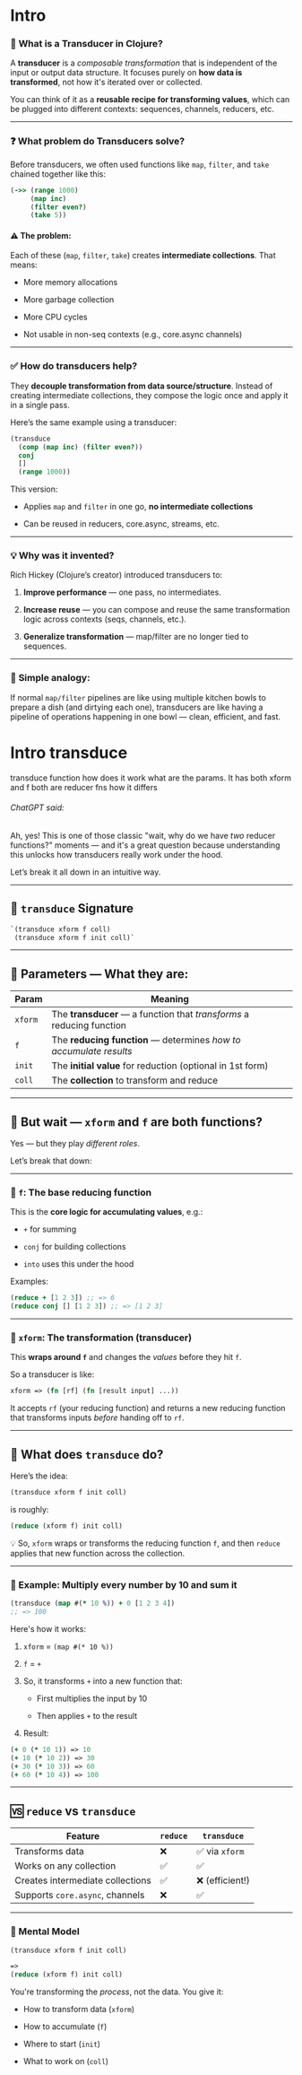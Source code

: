 # Intro 
### 🔧 **What is a Transducer in Clojure?**

A **transducer** is a _composable transformation_ that is independent of the input or output data structure. It focuses purely on **how data is transformed**, not how it's iterated over or collected.

You can think of it as a **reusable recipe for transforming values**, which can be plugged into different contexts: sequences, channels, reducers, etc.

---

### ❓ **What problem do Transducers solve?**

Before transducers, we often used functions like `map`, `filter`, and `take` chained together like this:

```clojure
(->> (range 1000)
     (map inc)
     (filter even?)
     (take 5))

```

#### ⚠️ The problem:

Each of these (`map`, `filter`, `take`) creates **intermediate collections**. That means:

- More memory allocations
    
- More garbage collection
    
- More CPU cycles
    
- Not usable in non-seq contexts (e.g., core.async channels)
    

---

### ✅ **How do transducers help?**

They **decouple transformation from data source/structure**. Instead of creating intermediate collections, they compose the logic once and apply it in a single pass.

Here’s the same example using a transducer:
```clojure
(transduce
  (comp (map inc) (filter even?))
  conj
  []
  (range 1000))

```


This version:

- Applies `map` and `filter` in one go, **no intermediate collections**
    
- Can be reused in reducers, core.async, streams, etc.
    

---

### 💡 **Why was it invented?**

Rich Hickey (Clojure’s creator) introduced transducers to:

1. **Improve performance** — one pass, no intermediates.
    
2. **Increase reuse** — you can compose and reuse the same transformation logic across contexts (seqs, channels, etc.).
    
3. **Generalize transformation** — map/filter are no longer tied to sequences.
    

---

### 🔁 **Simple analogy:**

If normal `map/filter` pipelines are like using multiple kitchen bowls to prepare a dish (and dirtying each one), transducers are like having a pipeline of operations happening in one bowl — clean, efficient, and fast.

# Intro transduce 

transduce function how does it work what are the params. It has both xform and f both are reducer fns how it differs

###### ChatGPT said:

Ah, yes! This is one of those classic "wait, why do we have _two_ reducer functions?" moments — and it's a great question because understanding this unlocks how transducers really work under the hood.

Let’s break it all down in an intuitive way.

---

## 🧠 `transduce` Signature

```clojure 
`(transduce xform f coll) 
 (transduce xform f init coll)`
```


---

## 🚧 Parameters — What they are:

|Param|Meaning|
|---|---|
|`xform`|The **transducer** — a function that _transforms_ a reducing function|
|`f`|The **reducing function** — determines _how to accumulate results_|
|`init`|The **initial value** for reduction (optional in 1st form)|
|`coll`|The **collection** to transform and reduce|

---

## 🔁 But wait — `xform` and `f` are both functions?

Yes — but they play _different roles_.

Let’s break that down:

---

### 🧱 `f`: The base reducing function

This is the **core logic for accumulating values**, e.g.:

- `+` for summing
    
- `conj` for building collections
    
- `into` uses this under the hood
    

Examples:

```clojure 
(reduce + [1 2 3]) ;; => 6
(reduce conj [] [1 2 3]) ;; => [1 2 3]

```

---

### 🔄 `xform`: The transformation (transducer)

This **wraps around `f`** and changes the _values_ before they hit `f`.

So a transducer is like:

```clojure
xform => (fn [rf] (fn [result input] ...))

```
It accepts `rf` (your reducing function) and returns a new reducing function that transforms inputs _before_ handing off to `rf`.

---

## 🔬 What does `transduce` do?

Here’s the idea:

```clojure
(transduce xform f init coll)

```

is roughly:

```clojure
(reduce (xform f) init coll)

```

💡 So, `xform` wraps or transforms the reducing function `f`, and then `reduce` applies that new function across the collection.

---

### 🧪 Example: Multiply every number by 10 and sum it

```clojure
(transduce (map #(* 10 %)) + 0 [1 2 3 4])
;; => 100

```

Here's how it works:

1. `xform` = `(map #(* 10 %))`
    
2. `f` = `+`
    
3. So, it transforms `+` into a new function that:
    
    - First multiplies the input by 10
        
    - Then applies `+` to the result
        
4. Result:
    

```clojure
(+ 0 (* 10 1)) => 10  
(+ 10 (* 10 2)) => 30  
(+ 30 (* 10 3)) => 60  
(+ 60 (* 10 4)) => 100

```

---

## 🆚 `reduce` vs `transduce`

|Feature|`reduce`|`transduce`|
|---|---|---|
|Transforms data|❌|✅ via `xform`|
|Works on any collection|✅|✅|
|Creates intermediate collections|✅|❌ (efficient!)|
|Supports `core.async`, channels|❌|✅|

---

### 🧠 Mental Model

```clojure
(transduce xform f init coll)

=>
(reduce (xform f) init coll)

```

You're transforming the _process_, not the data. You give it:

- How to transform data (`xform`)
    
- How to accumulate (`f`)
    
- Where to start (`init`)
    
- What to work on (`coll`)
